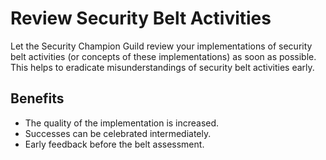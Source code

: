 # Review Security Belt Activities

Let the Security Champion Guild review your implementations of security belt activities (or concepts of these implementations) as soon as possible. This helps to eradicate misunderstandings of security belt activities early.

## Benefits

- The quality of the implementation is increased.
- Successes can be celebrated intermediately.
- Early feedback before the belt assessment.
